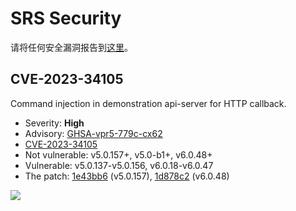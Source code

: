 # SRS Security

请将任何安全漏洞报告到[这里](https://github.com/ossrs/srs/security/advisories)。

## CVE-2023-34105

Command injection in demonstration api-server for HTTP callback.

* Severity: **High**
* Advisory: [GHSA-vpr5-779c-cx62](https://github.com/ossrs/srs/security/advisories/GHSA-vpr5-779c-cx62)
* [CVE-2023-34105](http://cve.mitre.org/cgi-bin/cvename.cgi?name=CVE-2023-34105)
* Not vulnerable: v5.0.157+, v5.0-b1+, v6.0.48+
* Vulnerable: v5.0.137-v5.0.156, v6.0.18-v6.0.47
* The patch: [1e43bb6](https://github.com/ossrs/srs/commit/1e43bb6b9fe7d6e0d5ffda6410d1206e8e7c1fb1) (v5.0.157), [1d878c2](https://github.com/ossrs/srs/commit/1d878c2daaf913ad01c6d0bc2f247116c8050338) (v6.0.48)

![](https://ossrs.net/gif/v1/sls.gif?site=ossrs.net&path=/lts/pages/security-advisories-zh)
